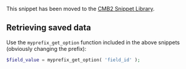 This snippet has been moved to the [CMB2 Snippet Library](https://github.com/WebDevStudios/CMB2-Snippet-Library/tree/master/options-and-settings-pages).

## Retrieving saved data
Use the `myprefix_get_option` function included in the above snippets (obviously changing the prefix):

```php
$field_value = myprefix_get_option( 'field_id' );
```
